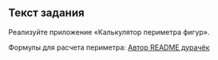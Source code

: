 ## Текст задания

Реализуйте приложение «Калькулятор периметра фигур».

Формулы для расчета периметра: [Автор README дурачёк](photo.png "Рисунок 1")

